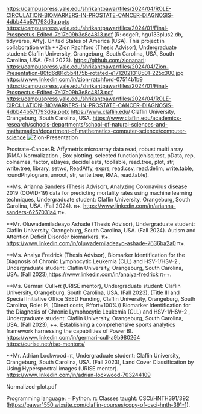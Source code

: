 https://campuspress.yale.edu/shrikantpawar/files/2024/04/ROLE-CIRCULATION-BIOMARKERS-IN-PROSTATE-CANCER-DIAGNOSIS-4dbb44b57f793d6a.pptx
https://campuspress.yale.edu/shrikantpawar/files/2024/01/Final-Prospectus-Edited-7e17c09b3e8c4813.pdf
[R: edgeR, hgu133plus2.db, tidyverse, Affy]. United States of America (USA).
This project in collaboration with **Zion Rachford (Thesis Advisor), Undergraduate student: Claflin University, Orangeburg, South Carolina, USA, South Carolina, USA. (Fall 2023). https://github.com/zionanari: https://campuspress.yale.edu/shrikantpawar/files/2024/04/Zion-Presentation-80fd6d81d5b4f75b-rotated-e1712021318501-225x300.jpg
https://www.linkedin.com/in/zion-ratchford-07514b1b9
https://campuspress.yale.edu/shrikantpawar/files/2024/01/Final-Prospectus-Edited-7e17c09b3e8c4813.pdf
https://campuspress.yale.edu/shrikantpawar/files/2024/04/ROLE-CIRCULATION-BIOMARKERS-IN-PROSTATE-CANCER-DIAGNOSIS-4dbb44b57f793d6a.pptx
https://www.claflin.edu/ Claflin University, Orangeburg, South Carolina, USA. https://www.claflin.edu/academics-research/schools-departments/school-of-natural-sciences-and-mathematics/department-of-mathematics-computer-science/computer-science
![Zion-Presentation](https://github.com/spawar2/Prostrate-Cancer-Biomarker-Analysis/assets/25118302/519fff40-bf7a-46bd-af63-3e158e722738)

Prostrate-Cancer.R: Affymetrix microarray data read, robust multi array (RMA) Normalization , Box plotting.
selected function(chisq.test, pData, rep, colnames, factor, eBayes, decideTests, topTable, read.tree, plot, str, write.tree, library, setwd, ReadAffy, exprs, read.csv, read.delim, write.table, roundPhylogram, unroot, str, write.tree, RMA, read.table).

**Ms. Arianna Sanders (Thesis Advisor), Analyzing Coronavirus disease 2019 (COVID-19) data for predicting mortality rates using machine learning techniques, Undergraduate student: Claflin University, Orangeburg, South Carolina, USA. (Fall 2024). π​+. https://www.linkedin.com/in/arianna-sanders-6257031a4 π​+.

**Mr. Oluwademiladeayo Ashade (Thesis Advisor), Undergraduate student: Claflin University, Orangeburg, South Carolina, USA. (Fall 2024). Autism and Attention Deficit Disorder biomarkers. π​+.​ https://www.linkedin.com/in/oluwademiladeayo-ashade-7636ba2a0 π​+.

​**Ms. Anaiya Fredrick (Thesis Advisor), Biomarker Identification for the Diagnosis of Chronic Lymphocytic Leukemia (CLL) and HSV-1/HSV-2 , Undergraduate student: Claflin University, Orangeburg, South Carolina, USA. (Fall 2023),https://www.linkedin.com/in/anaiya-fredrick π​++.

**Ms. Germari Cull+π (URISE mentor), Undergraduate student: Claflin University, Orangeburg, South Carolina, USA. (Fall 2023), (Title III and Special Initiative Office SEED Funding, Claflin University, Orangeburg, South Carolina, Role: PI, (Direct costs, Effort=100%)) Biomarker Identification for the Diagnosis of Chronic Lymphocytic Leukemia (CLL) and HSV-1/HSV-2 , Undergraduate student: Claflin University, Orangeburg, South Carolina, USA. (Fall 2023), ++. Establishing a comprehensive sports analytics framework harnessing the capabilities of Power BI. https://www.linkedin.com/in/germari-cull-a9b980264 https://curise.net/rise-mentors/ 

**Mr. Adrian Lockwood+π, Undergraduate student: Claflin University, Orangeburg, South Carolina, USA. (Fall 2023), Land Cover Classification by Using Hyperspectral images (URISE mentor). https://www.linkedin.com/in/adrian-lockwood-703244109  


Normalized-plot.pdf

Programming language: + Python.
π: Classes taught: CSCI/HNTH391/392 (https://pawar1550.wixsite.com/claflin-courses/copy-of-csci-hnth-391-1).
